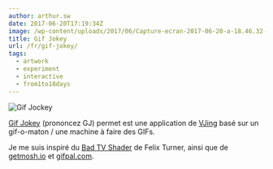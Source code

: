 ```yaml
---
author: arthur.sw
date: 2017-06-20T17:19:34Z
image: /wp-content/uploads/2017/06/Capture-ecran-2017-06-20-a-18.46.32-thumb.png
title: Gif Jokey
url: /fr/gif-jokey/
tags:
  - artwork
  - experiment
  - interactive
  - from1to18days
---
```


![Gif Jockey](/wp-content/uploads/2017/06/Capture-ecran-2017-06-20-a-18.46.32.png) 

[Gif Jokey](https://arthursw.github.io/gif-jockey/) (prononcez GJ) permet est une application de [VJing](https://fr.wikipedia.org/wiki/Vid%C3%A9o-jockey) basé sur un gif-o-maton / une machine à faire des GIFs.

Je me suis inspiré du [Bad TV Shader](https://github.com/felixturner/bad-tv-shader) de Felix Turner, ainsi que de [getmosh.io](http://getmosh.io) et [gifpal.com](https://www.gifpal.com/).